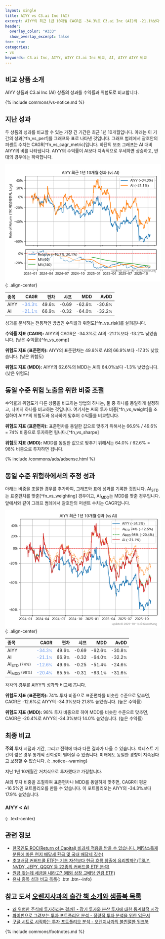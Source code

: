 ```yaml
---
layout: single
title: AIYY vs C3.ai Inc (AI)
excerpt: AIYY의 최근 1년 10개월 CAGR은 -34.3%로 C3.ai Inc (AI)의 -21.1%보다 -13.2% 낮았습니다.
header:
  overlay_color: "#333"
  show_overlay_excerpt: false
toc: true
categories:
- vs
keywords: C3.ai Inc, AIYY, AIYY C3.ai Inc 비교, AI, AIYY AIYY 비교
---
```


## 비교 상품 소개


AIYY 상품과 C3.ai Inc (AI) 상품의 성과를 수익률과 위험도로 비교합니다.





{% include commons/vs-notice.md %}

## 지난 성과

두 상품의 성과를 비교할 수 있는 가장 긴 기간은 최근 1년 10개월입니다. 아래는 이 기간의 성과[^fn_vs_perf]를 그래프와 표로 나타낸 것입니다.
그래프 범례에서 괄호안의 퍼센트 수치는 CAGR[^fn_vs_cagr_metric]입니다.
하단의 보조 그래프는 AI 대비 AIYY의 비를 나타냅니다.
AIYY의 수익률이 AI보다 지속적으로 우세하면 상승하고, 반대의 경우에는 하락합니다.

![AIYY](/vs/images/aiyy-vs-ai_dual.png){: .align-center}

| **종목** | **CAGR** | **편차** | **샤프** | **MDD** | **AvDD** |
| :------------ | ------: | -----------: | -------: | ------: | -------: |
| AIYY | <span style="color: cornflowerblue">-34.3<small>%</small></span> | 49.6<small>%</small> | -0.69 | -62.6<small>%</small> | -30.8<small>%</small> |
| AI | <span style="color: cornflowerblue">-21.1<small>%</small></span> | 66.9<small>%</small> | -0.32 | -64.0<small>%</small> | -32.2<small>%</small> |

<!-- more -->


성과를 분석하는 전통적인 방법인 수익률과 위험도[^fn_vs_risk]를 살펴봅니다.

**수익률 지표 (CAGR):** AIYY의 CAGR은 -34.3%로 AI의 -21.1%보다 -13.2% 낮았습니다. (낮은 수익률)[^fn_vs_comp]

**위험도 지표 (표준편차):** AIYY의 표준편차는 49.6%로 AI의 66.9%보다 -17.3% 낮았습니다. (낮은 위험도)

**위험도 지표 (MDD):** AIYY의 62.6%의 MDD는 AI의 64.0%보다 -1.3% 낮았습니다. (낮은 위험도)



## 동일 수준 위험 노출을 위한 비중 조절

수익률과 위험도가 다른 상품을 비교하는 방법의 하나는, 둘 중 하나를 동일하게 설정하고, 나머지 하나를 비교하는 것입니다.
여기서는 AI의 투자 비중[^fn_vs_weight]을 조절하여 AIYY의 위험도와 유사하게 맞추어 수익률를 비교합니다.

**위험도 지표 (표준편차):** 표준편차를 동일한 값으로 맞추기 위해서는 66.9% / 49.6% = 74% 비중으로 투자하면 됩니다.[^fn_vs_sharpe]

**위험도 지표 (MDD):** MDD를 동일한 값으로 맞추기 위해서는 64.0% / 62.6% = 98% 비중으로 투자하면 됩니다.


{% include /commons/ads/adsense.html %}



## 동일 수준 위험하에서의 추정 성과

아래는 비중을 조절한 경우를 추가하여, 그래프와 표에 성과를 기록한 것입니다.
AI<sub>STD</sub>는 표준편차를 맞춘[^fn_vs_weighting] 경우이고, AI<sub>MDD</sub>는 MDD를 맞춘 경우입니다.
앞에서와 같이 그래프 범례에서 괄호안의 퍼센트 수치는 CAGR입니다.


![AIYY](/vs/images/aiyy-vs-ai.png){: .align-center}



| **종목** | **CAGR** | **편차** | **샤프** | **MDD** | **AvDD** |
| :------------ | ------: | -----------: | -------: | ------: | -------: |
| AIYY | <span style="color: cornflowerblue">-34.3<small>%</small></span> | 49.6<small>%</small> | -0.69 | -62.6<small>%</small> | -30.8<small>%</small> |
| AI | <span style="color: cornflowerblue">-21.1<small>%</small></span> | 66.9<small>%</small> | -0.32 | -64.0<small>%</small> | -32.2<small>%</small> |
| AI<sub>STD</sub> <small>(74%)</small> | <span style="color: cornflowerblue">-12.6<small>%</small></span> | 49.6<small>%</small> | -0.25 | -51.4<small>%</small> | -24.6<small>%</small> |
| AI<sub>MDD</sub> <small>(98%)</small> | <span style="color: cornflowerblue">-20.4<small>%</small></span> | 65.5<small>%</small> | -0.31 | -63.1<small>%</small> | -31.6<small>%</small> |



각각의 경우를 AIYY의 성과와 비교해 봅니다.

**위험도 지표 (표준편차):** 74% 투자 비중으로 표준편차를 비슷한 수준으로 맞추면, CAGR은 -12.6%로 AIYY의 -34.3%보다 21.8% 높았습니다. (높은 수익률)

**위험도 지표 (MDD):** 98% 투자 비중으로 하여 MDD를 비슷한 수준으로 맞추면, CAGR은 -20.4%로 AIYY의 -34.3%보다 14.0% 높았습니다. (높은 수익률)




## 최종 비교

**주의** 투자 시점과 기간, 그리고 전략에 따라 다른 결과가 나올 수 있습니다. 백테스트 기간이 짧은 경우 통계적 신뢰성이 떨어질 수 있습니다. 미래에도 동일한 경향이 지속된다고 보장할 수 없습니다.
{: .notice--warning}

지난 1년 10개월간 거치식으로 투자했다고 가정합니다.

AI의 투자 비중을 조절하여 표준편차나 MDD를 동일하게 맞추면, CAGR이 평균 -16.5%인 포트폴리오를 만들 수 있습니다.
이 포트폴리오는 AIYY의 -34.3%보다 17.9% 높았습니다.

### AIYY &lt; AI
{: .text-center}


## 관련 정보

- [한국인도 ROC(Return of Capital) 비과세 적용을 받을 수 있습니다. (배당소득재분류에 따른 현지 배당세 환급 및 국내 배당세 징수)](https://kongdori.tistory.com/299)
- [초고배당 커버드콜 ETF는 기초 자산보다 현금 흐름 창출에 유리할까? (TSLY, NVDY, JEPY, QQQY 등 22종의 커버드콜 ETF 분석)](https://kongdori.tistory.com/286)
- [원금 찾는데 세금을 내라고? (해외 상장 고배당 인컴 ETF)](https://kongdori.tistory.com/206)
- [유사 종목 성과 비교 목록](/vs/){: .btn .btn--info}


## 참고 도서 [오렌지사과의 출간 책 소개와 샘플북 목록](https://kongdori.tistory.com/691)

- [왜 위험한 주식에 투자하라는 걸까? - 장기 투자와 분산 투자에 대한 통계학적 시각](https://kongdori.tistory.com/421)
- [파이썬으로 그려보는 투자 포트폴리오 분석  - 정량적 투자 분석을 위한 입문서](https://kongdori.tistory.com/643)
- [구글 시트로 시작하는 투자 포트폴리오 분석 - 오렌지사과의 불친절한 워크북](https://kongdori.tistory.com/449)

{% include commons/footnotes.md %}